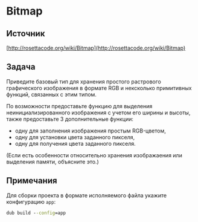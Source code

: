 ﻿# Bitmap

## Источник

[http://rosettacode.org/wiki/Bitmap](http://rosettacode.org/wiki/Bitmap)

## Задача

Приведите базовый тип для хранения простого растрового графического изображения в формате RGB и нексколько примитивных функций, связанных с этим типом.

По возможности предоставьте функцию для выделения неинициализированного изображения с учетом его ширины и высоты, также предоставьте 3 дополнительные функции:

* одну для заполнения изображения простым RGB-цветом,
* одну для установки цвета заданного пикселя,
* одну для получения цвета заданного пикселя.

(Если есть особенности относительно хранения изображаения или выделения памяти, объясните это.)

## Примечания

Для сборки проекта в формате исполняемого файла укажите конфигурацию `app`:

```cmd
dub build --config=app
```